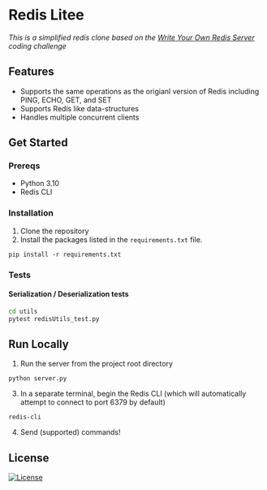 # Redis Litee

_This is a simplified redis clone based on the [Write Your Own Redis Server](https://codingchallenges.fyi/challenges/challenge-redis) coding challenge_

## Features
- Supports the same operations as the origianl version of Redis including PING, ECHO, GET, and SET
- Supports Redis like data-structures
- Handles multiple concurrent clients

## Get Started

### Prereqs
- Python 3.10
- Redis CLI

### Installation
1. Clone the repository
2. Install the packages listed in the `requirements.txt` file.
```
pip install -r requirements.txt
```

 ### Tests

#### Serialization / Deserialization tests
``` sh
cd utils
pytest redisUtils_test.py
```

## Run Locally
1. Run the server from the project root directory
```
python server.py
```
3. In a separate terminal, begin the Redis CLI (which will automatically attempt to connect to port 6379 by default)
```
redis-cli
```
4. Send (supported) commands! 

## License
[![License](https://img.shields.io/badge/license-MIT-blue.svg)](./LICENSE)
